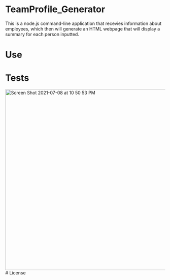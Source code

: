 # TeamProfile_Generator

This is a node.js command-line application that recevies information about employees, which then will generate an HTML webpage that will display a summary for each person inputted.

# Use

# Tests
<img width="569" alt="Screen Shot 2021-07-08 at 10 50 53 PM" src="https://user-images.githubusercontent.com/82417321/125017359-f8b3e500-e040-11eb-8e5a-160ad76e79e1.png">
# License 
